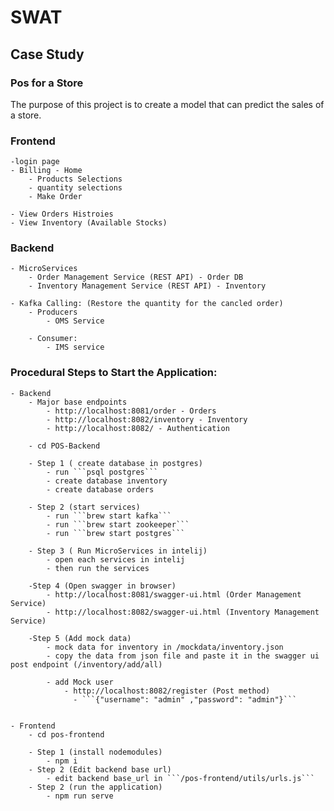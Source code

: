 # SWAT

## Case Study

### Pos for a Store

The purpose of this project is to create a model that can predict the sales of a store.

### Frontend

    -login page
    - Billing - Home
    	- Products Selections
    	- quantity selections
    	- Make Order

    - View Orders Histroies
    - View Inventory (Available Stocks)

### Backend

    - MicroServices
    	- Order Management Service (REST API) - Order DB
    	- Inventory Management Service (REST API) - Inventory

    - Kafka Calling: (Restore the quantity for the cancled order)
    	- Producers
    		- OMS Service

    	- Consumer:
    		- IMS service

### Procedural Steps to Start the Application:

    - Backend
    	- Major base endpoints
    		- http://localhost:8081/order - Orders
    		- http://localhost:8082/inventory - Inventory
    		- http://localhost:8082/ - Authentication

    	- cd POS-Backend

    	- Step 1 ( create database in postgres)
    		- run ```psql postgres```
    		- create database inventory
    		- create database orders

    	- Step 2 (start services)
    		- run ```brew start kafka```
    		- run ```brew start zookeeper```
    		- run ```brew start postgres```

    	- Step 3 ( Run MicroServices in intelij)
    		- open each services in intelij
    		- then run the services

    	-Step 4 (Open swagger in browser)
    		- http://localhost:8081/swagger-ui.html (Order Management Service)
    		- http://localhost:8082/swagger-ui.html (Inventory Management Service)

    	-Step 5 (Add mock data)
    		- mock data for inventory in /mockdata/inventory.json
    		- copy the data from json file and paste it in the swagger ui post endpoint (/inventory/add/all)

    		- add Mock user
    			- http://localhost:8082/register (Post method)
    			  - ```{"username": "admin" ,"password": "admin"}```


    - Frontend
    	- cd pos-frontend

    	- Step 1 (install nodemodules)
    		- npm i
    	- Step 2 (Edit backend base url)
    		- edit backend base_url in ```/pos-frontend/utils/urls.js```
    	- Step 2 (run the application)
    		- npm run serve
